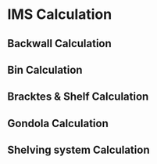 # IMS Calculation

## Backwall Calculation

## Bin Calculation

## Bracktes & Shelf Calculation

## Gondola Calculation

## Shelving system Calculation




